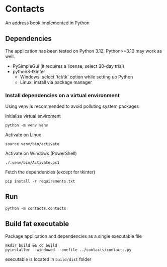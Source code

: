 # Contacts

An address book implemented in Python

## Dependencies

The application has been tested on Python 3.12, 
Python>=3.10 may work as well.

* PySimpleGui (it requires a license, select 30-day trial)
* python3-tkinter 
    - Windows: select 'tcl/tk' option while setting up Python
    - Linux: install via package manager

### Install dependencies on a virtual environment
Using venv is recommended to avoid polluting system packages

Initialize virtual enviroment
```shell
python -m venv venv
```

Activate on Linux 
```shell
source venv/bin/activate
```

Activate on Windows (PowerShell)
```shell
./.venv/bin/Activate.ps1
```

Fetch the dependencies (except for tkinter) 
```shell
pip install -r requirements.txt
```

## Run

```shell
python -m contacts.contacts
```

## Build fat executable

Package application and dependencies as a single executable file

```shell
mkdir build && cd build
pyinstaller --windowed --onefile ../contacts/contacts.py
```

executable is located in `build/dist` folder
